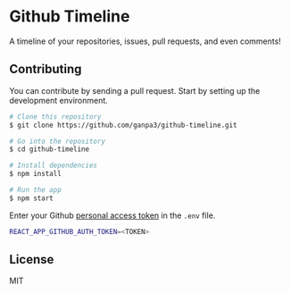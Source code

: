 # Github Timeline

A timeline of your repositories, issues, pull requests, and even comments!

## Contributing

You can contribute by sending a pull request.
Start by setting up the development environment.
```sh
# Clone this repository
$ git clone https://github.com/ganpa3/github-timeline.git

# Go into the repository
$ cd github-timeline

# Install dependencies
$ npm install

# Run the app
$ npm start
```

Enter your Github [personal access token](https://docs.github.com/en/github/authenticating-to-github/keeping-your-account-and-data-secure/creating-a-personal-access-token) in the `.env` file.
```sh
REACT_APP_GITHUB_AUTH_TOKEN=<TOKEN>
```

## License

MIT
